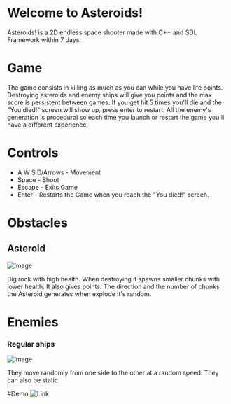 # Welcome to Asteroids!

Asteroids! is a 2D endless space shooter made with C++ and SDL Framework within 7 days.

# Game

The game consists in killing as much as you can while you have life points. Destroying asteroids and enemy ships will give you points and the max score is persistent between games. If you get hit 5 times you'll die and the "You died!" screen will show up, press enter to restart. 
All the enemy's generation is procedural so each time you launch or restart the game you'll have a different experience.

# Controls

* A W S D/Arrows - Movement
* Space - Shoot
* Escape - Exits Game
* Enter - Restarts the Game when you reach the "You died!" screen.

# Obstacles
## Asteroid
![Image](https://i.imgur.com/vRdEOor.png)

Big rock with high health. When destroying it spawns smaller chunks with lower health. It also gives points. The direction and the number of chunks the Asteroid generates when explode it's random.

# Enemies
### Regular ships
![Image](https://i.imgur.com/XaqXTr8.png)

They move randomly from one side to the other at a random speed. They can also be static.

#Demo
![Link](https://youtu.be/hp5MEyn_ZUE)


